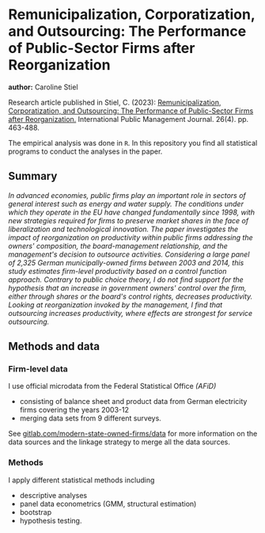 # Remunicipalization, Corporatization, and Outsourcing: The Performance of Public-Sector Firms after Reorganization

**author:** Caroline Stiel

Research article published in Stiel, C. (2023): [Remunicipalization, Corporatization, and Outsourcing: The Performance of Public-Sector Firms after Reorganization.](https://doi.org/10.1080/10967494.2022.2038317) International Public Management Journal. 26(4). pp. 463-488.

The empirical analysis was done in `R`. In this repository you find all statistical programs to conduct the analyses in the paper.

## Summary

_In advanced economies, public firms play an important role in sectors of general interest such as energy and water supply. The conditions under which they operate in the EU have changed fundamentally since 1998, with new strategies required for firms to preserve market shares in the face of liberalization and technological innovation. The paper investigates the impact of reorganization on productivity within public firms addressing the owners' composition, the board-management relationship, and the management's decision to outsource activities. Considering a large panel of 2,325 German municipally-owned firms between 2003 and 2014, this study estimates firm-level productivity based on a control function approach. Contrary to public choice theory, I do not find support for the hypothesis that an increase in government owners' control over the firm, either through shares or the board's control rights, decreases productivity. Looking at reorganization invoked by the management, I find that outsourcing increases productivity, where effects are strongest for service outsourcing._

## Methods and data

### Firm-level data

 I use official microdata from the Federal Statistical Office *(AFiD)*

- consisting of balance sheet and product data from German electricity firms covering the years 2003-12
- merging data sets from 9 different surveys.

See [gitlab.com/modern-state-owned-firms/data](https://gitlab.com/modern-state-owned-firms/data) for more information on the data sources and the linkage strategy to merge all the data sources.

### Methods

I apply different statistical methods including 

- descriptive analyses
- panel data econometrics (GMM, structural estimation)
- bootstrap
- hypothesis testing.

